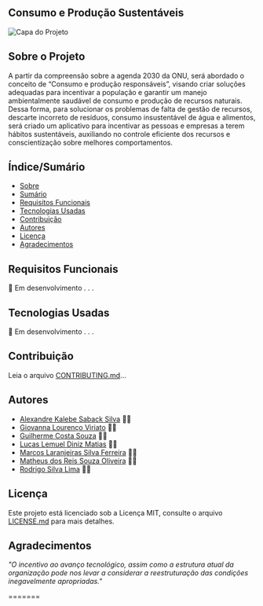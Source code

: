 ## Consumo e Produção Sustentáveis ##
![Capa do Projeto](https://cdn.discordapp.com/attachments/690349413041963230/830462931178487868/logo_2.png)

## Sobre o Projeto ##
A partir da compreensão sobre a agenda 2030 da ONU, será abordado o conceito de “Consumo e produção responsáveis”, visando criar soluções adequadas para incentivar a população e garantir um manejo ambientalmente saudável de consumo e produção de recursos naturais. Dessa forma, para solucionar os problemas de falta de gestão de recursos, descarte incorreto de resíduos, consumo insustentável de água e alimentos, será criado um aplicativo para incentivar as pessoas e empresas a terem hábitos sustentáveis, auxiliando no controle eficiente dos recursos e conscientização sobre melhores comportamentos.

## Índice/Sumário ##

* [Sobre](#sobre-o-projeto)
* [Sumário](#índice/sumário)
* [Requisitos Funcionais](#requisitos-funcionais)
* [Tecnologias Usadas](#tecnologias-usadas)
* [Contribuição](#contribuição)
* [Autores](#autores)
* [Licença](#licença)
* [Agradecimentos](#agradecimentos)

## Requisitos Funcionais  

🚧 Em desenvolvimento . . .

## Tecnologias Usadas ##

🚧 Em desenvolvimento . . .

## Contribuição ##

Leia o arquivo [CONTRIBUTING.md](CONTRIBUTING.md)...

## Autores ##

* [Alexandre Kalebe Saback Silva](https://github.com/AlexandreSaback/) 👨‍💻
* [Giovanna Lourenço Viriato](https://github.com/giovanna-viriato) 👨‍💻
* [Guilherme Costa Souza](https://github.com/guilhermecsouz) 👨‍💻
* [Lucas Lemuel Diniz Matias](https://github.com/LucasLemuel13) 👨‍💻
* [Marcos Laranjeiras Silva Ferreira](https://github.com/Taohay) 👨‍💻
* [Matheus dos Reis Souza Oliveira](https://github.com/matheusreis-oliveira) 👨‍💻
* [Rodrigo Silva Lima](https://github.com/contatodevlima) 👨‍💻

## Licença ##

Este projeto está licenciado sob a Licença MIT, consulte o arquivo [LICENSE.md](LICENSE.md) para mais detalhes.

## Agradecimentos ##

*"O incentivo ao avanço tecnológico, assim como a estrutura atual da organização pode nos levar a considerar a reestruturação das condições inegavelmente apropriadas."*

=======
